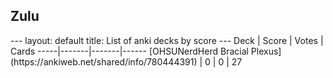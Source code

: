 <h2>Zulu</h2>
---
layout: default
title: List of anki decks by score
---
Deck | Score | Votes | Cards
-----|-------|-------|------
[OHSUNerdHerd Bracial Plexus](https://ankiweb.net/shared/info/780444391) | 0 | 0 | 27
